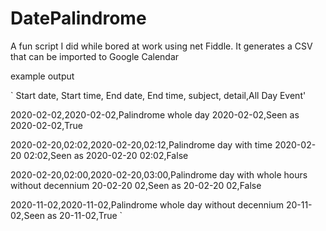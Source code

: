 # DatePalindrome
A fun script I did while bored at work using net Fiddle. It generates a CSV that can be imported to Google Calendar

example output

`
Start date, Start time, End date, End time, subject, detail,All Day Event'

2020-02-02,2020-02-02,Palindrome whole day 2020-02-02,Seen as 2020-02-02,True

2020-02-20,02:02,2020-02-20,02:12,Palindrome day with time 2020-02-20 02:02,Seen as 2020-02-20 02:02,False

2020-02-20,02:00,2020-02-20,03:00,Palindrome day with whole hours without decennium 20-02-20 02,Seen as 20-02-20 02,False

2020-11-02,2020-11-02,Palindrome whole day without decennium 20-11-02,Seen as 20-11-02,True
`
